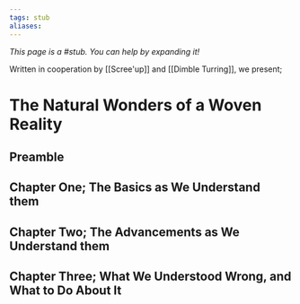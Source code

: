 ```yaml
---
tags: stub
aliases:
---
```


*This page is a #stub. You can help by expanding it!*

Written in cooperation by [[Scree'up]] and [[Dimble Turring]], we present;
# The Natural Wonders of a Woven Reality
## Preamble
## Chapter One; The Basics as We Understand them
## Chapter Two; The Advancements as We Understand them
## Chapter Three; What We Understood Wrong, and What to Do About It